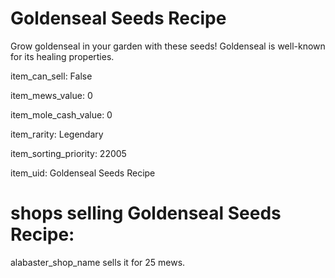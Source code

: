 # Goldenseal Seeds Recipe

Grow goldenseal in your garden with these seeds! Goldenseal is well-known for its healing properties.

item_can_sell: False

item_mews_value: 0

item_mole_cash_value: 0

item_rarity: Legendary

item_sorting_priority: 22005

item_uid: Goldenseal Seeds Recipe

# shops selling Goldenseal Seeds Recipe:

alabaster_shop_name sells it for 25 mews.